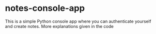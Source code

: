 # notes-console-app
This is a simple Python console app where you can authenticate yourself and create notes. More explanations given in the code
